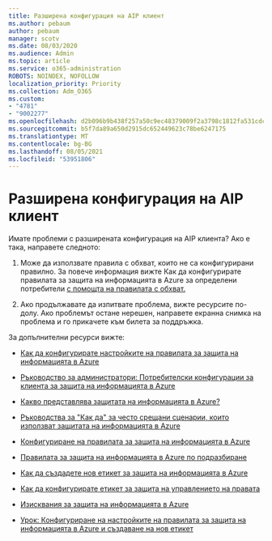 ```yaml
---
title: Разширена конфигурация на AIP клиент
ms.author: pebaum
author: pebaum
manager: scotv
ms.date: 08/03/2020
ms.audience: Admin
ms.topic: article
ms.service: o365-administration
ROBOTS: NOINDEX, NOFOLLOW
localization_priority: Priority
ms.collection: Adm_O365
ms.custom:
- "4781"
- "9002277"
ms.openlocfilehash: d2b096b9b438f257a50c9ec48379009f2a3798c1812fa531cdc30e61a5460a1e
ms.sourcegitcommit: b5f7da89a650d2915dc652449623c78be6247175
ms.translationtype: MT
ms.contentlocale: bg-BG
ms.lasthandoff: 08/05/2021
ms.locfileid: "53951806"
---
```

# <a name="aip-client-advanced-configuration"></a>Разширена конфигурация на AIP клиент

Имате проблеми с разширената конфигурация на AIP клиента? Ако е така, направете следното:

1. Може да използвате правила с обхват, които не са конфигурирани правилно. За повече информация вижте Как да конфигурирате правилата за защита на информацията в Azure за определени потребители [с помощта на правилата с обхват.](https://docs.microsoft.com/azure/information-protection/configure-policy-scope)

2. Ако продължавате да изпитвате проблема, вижте ресурсите по-долу. Ако проблемът остане нерешен, направете екранна снимка на проблема и го прикачете към билета за поддръжка.

За допълнителни ресурси вижте:

- [Как да конфигурирате настройките на правилата за защита на информацията в Azure](https://docs.microsoft.com/azure/information-protection/configure-policy-settings)  
    
- [Ръководство за администратори: Потребителски конфигурации за клиента за защита на информацията в Azure](https://docs.microsoft.com/azure/information-protection/rms-client/client-admin-guide-customizations)  
    
- [Какво представлява защитата на информацията в Azure?](https://docs.microsoft.com/azure/information-protection/what-is-information-protection)  
    
- [Ръководства за "Как да" за често срещани сценарии, които използват защитата на информацията в Azure](https://docs.microsoft.com/azure/information-protection/how-to-guides)  
    
- [Конфигуриране на правилата за защита на информацията в Azure](https://docs.microsoft.com/azure/information-protection/deploy-use/configure-policy)  
    
- [Правилата за защита на информацията в Azure по подразбиране](https://docs.microsoft.com/azure/information-protection/deploy-use/configure-policy-default)  
    
- [Как да създадете нов етикет за защита на информацията в Azure](https://docs.microsoft.com/azure/information-protection/deploy-use/configure-policy-new-label)  
    
- [Как да конфигурирате етикет за защита на управлението на правата](https://docs.microsoft.com/azure/information-protection/deploy-use/configure-policy-protection)  
    
- [Изисквания за защита на информацията в Azure](https://docs.microsoft.com/azure/information-protection/get-started/requirements)

- [Урок: Конфигуриране на настройките на правилата за защита на информацията в Azure и създаване на нов етикет](https://docs.microsoft.com/azure/information-protection/get-started/infoprotect-quick-start-tutorial)
